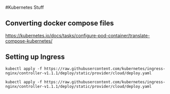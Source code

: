 #Kubernetes Stuff

Converting docker compose files
---
https://kubernetes.io/docs/tasks/configure-pod-container/translate-compose-kubernetes/


Setting up Ingress
---
```
kubectl apply -f https://raw.githubusercontent.com/kubernetes/ingress-nginx/controller-v1.1.1/deploy/static/provider/cloud/deploy.yaml
```

```
kubectl apply -f https://raw.githubusercontent.com/kubernetes/ingress-nginx/controller-v1.1.1/deploy/static/provider/cloud/deploy.yaml
```
